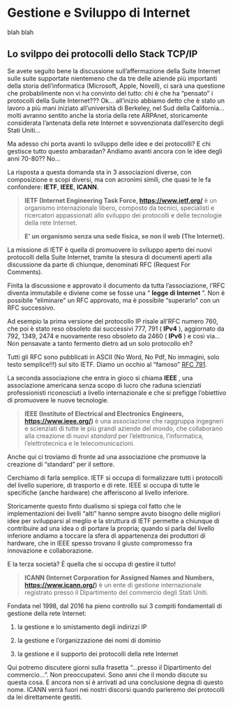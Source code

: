 # Gestione e Sviluppo di Internet

blah blah


## Lo svilppo dei protocolli dello Stack TCP/IP

Se avete seguito bene la discussione sull’affermazione della Suite Internet sulle suite supportate
nientemeno che da tre delle aziende più importanti della storia dell’informatica (Microsoft, Apple,
Novell), ci sarà una questione che probabilmente non vi ha convinto del tutto: chi è che ha “pensato” i
protocolli della Suite Internet??? Ok... all’inizio abbiamo detto che è stato un lavoro a più mani
iniziato all’università di Berkeley, nel Sud della California... molti avranno sentito anche la storia della
rete ARPAnet, storicamente considerata l’antenata della rete Internet e sovvenzionata dall’esercito
degli Stati Uniti...

Ma adesso chi porta avanti lo sviluppo delle idee e dei protocolli? E chi gestisce tutto questo
ambaradan? Andiamo avanti ancora con le idee degli anni 70-80?? No...

La risposta a questa domanda sta in 3 associazioni diverse, con composizione e scopi diversi, ma con
acronimi simili, che quasi te le fa confondere: **IETF**, **IEEE**, **ICANN**.

> **IETF (Internet Engineering Task Force, <a href="https://www.ietf.org/" target="_blank">https://www.ietf.org/</a>** è un 
> organismo internazionale libero, composto da tecnici, specialisti e ricercatori appassionati allo sviluppo dei protocolli e
> delle tecnologie della rete Internet.
> 
> **E’ un organismo senza una sede fisica, se non il web (The Internet).**

La missione di IETF è quella di promuovere lo sviluppo aperto dei nuovi protocolli della Suite Internet,
tramite la stesura di documenti aperti alla discussione da parte di chiunque, denominati RFC (Request
For Comments).

Finita la discussione e approvato il documento da tutta l’associazione, l’RFC diventa immutabile e
diviene come se fosse una “ **legge di Internet** ”. Non è possibile “eliminare” un RFC approvato, ma è
possibile “superarlo” con un RFC successivo.

Ad esempio la prima versione del protocollo IP risale all’RFC numero 760, che poi è stato reso
obsoleto dai successivi 777, 791 ( **IPv4** ), aggiornato da 792, 1349, 2474 e nuovamente reso obsoleto da
2460 ( **IPv6** ) e così via... Non pensavate a tanto fermento dietro ad un solo protocollo eh?

Tutti gli RFC sono pubblicati in ASCII (No Word, No Pdf, No immagini, solo testo semplice!!!) sul sito
IETF. Diamo un occhio al “famoso” [RFC 791](https://tools.ietf.org/html/rfc).

La seconda associazione che entra in gioco si chiama **IEEE** , una associazione americana senza scopo
di lucro che raduna scienziati professionisti riconosciuti a livello internazionale e che si prefigge
l’obiettivo di promuovere le nuove tecnologie.

> **IEEE (Institute of Electrical and Electronics Engineers, <a href="https://www.ieee.org/" target="_blank">https://www.ieee.org/</a>)** 
> è una associazione che raggruppa ingegneri e scienziati di tutte le più grandi aziende del mondo, che collaborano
> alla creazione di nuovi *standard* per l’elettronica, l’informatica, l’elettrotecnica e le
> telecomunicazioni.

Anche qui ci troviamo di fronte ad una associazione che promuove la creazione di “standard” per il settore.

Cerchiamo di farla semplice. IETF si occupa di formalizzare tutti i protocolli del livello superiore, di
trasporto e di rete. IEEE si occupa di tutte le specifiche (anche hardware) che afferiscono al livello
inferiore.

Storicamente questo finto dualismo si spiega col fatto che le implementazioni dei livelli “alti” hanno
sempre avuto bisogno delle migliori idee per svilupparsi al meglio e la struttura di IETF permette a
chiunque di contribuire ad una idea o di portare la propria; quando si parla del livello inferiore andiamo
a toccare la sfera di appartenenza dei produttori di hardware, che in IEEE spesso trovano il giusto
compromesso fra innovazione e collaborazione.

E la terza società? È quella che si occupa di gestire il tutto!

> **ICANN (Internet Corporation for Assigned Names and Numbers, <a href="https://www.icann.org/" target="_blank">https://www.icann.org/</a>)** 
> è un ente di gestione internazionale registrato presso il Dipartimento del commercio degli Stati Uniti. 

Fondata nel 1998, dal 2016 ha pieno controllo sui 3 compiti fondamentali di gestione della rete Internet:

1. la gestione e lo smistamento degli indirizzi IP

2. la gestione e l’organizzazione dei nomi di dominio

3. la gestione e il supporto dei protocolli della rete Internet

Qui potremo discutere giorni sulla frasetta “...presso il Dipartimento del commercio...”. Non
preoccupatevi. Sono anni che il mondo discute su questa cosa. E ancora non si è arrivati ad una
conclusione degna di questo nome. ICANN verrà fuori nei nostri discorsi quando parleremo dei
protocolli da lei direttamente gestiti.



